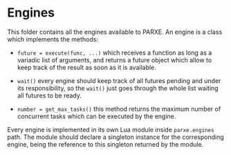 # Engines

This folder contains all the engines available to PARXE. An engine is a class
which implements the methods:

- `future = execute(func, ...)` which receives a function as long as a variadic list
  of arguments, and returns a future object which allow to keep track of the result
  as soon as it is available.

- `wait()` every engine should keep track of all futures pending and under its
  responsibility, so the `wait()` just goes through the whole list waiting
  all futures to be ready.

- `number = get_max_tasks()` this method returns the maximum number of
  concurrent tasks which can be executed by the engine.

Every engine is implemented in its own Lua module inside `parxe.engines` path.
The module should declare a singleton instance for the corresponding engine,
being the reference to this singleton returned by the module.
